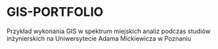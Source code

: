 # GIS-PORTFOLIO
Przykład wykonania GIS w spektrum miejskich analiz podczas studiów inżynierskich na Uniwersytecie Adama Mickiewicza w Poznaniu
